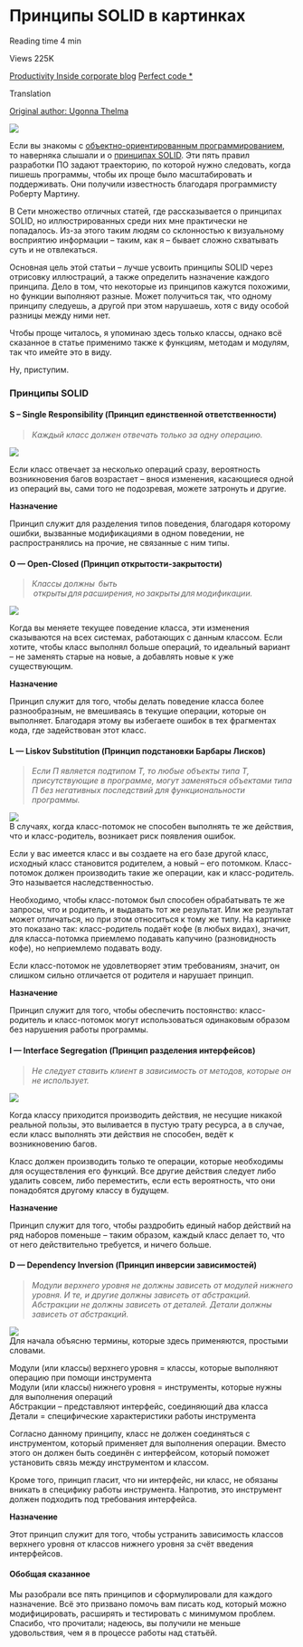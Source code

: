 Принципы SOLID в картинках
==========================

Reading time 4 min

Views 225K

[Productivity Inside corporate blog](/en/company/productivity_inside/blog/) [Perfect code \*](/en/hub/complete_code/)

Translation

[Original author: Ugonna Thelma](https://medium.com/backticks-tildes/the-s-o-l-i-d-principles-in-pictures-b34ce2f1e898)

![](https://habrastorage.org/r/w1560/webt/ky/jk/lc/kyjklcgdkx2rxgcbrfxbnnofjqu.png)  
  
Если вы знакомы с [объектно-ориентированным программированием](https://ru.wikipedia.org/wiki/%D0%9E%D0%B1%D1%8A%D0%B5%D0%BA%D1%82%D0%BD%D0%BE-%D0%BE%D1%80%D0%B8%D0%B5%D0%BD%D1%82%D0%B8%D1%80%D0%BE%D0%B2%D0%B0%D0%BD%D0%BD%D0%BE%D0%B5_%D0%BF%D1%80%D0%BE%D0%B5%D0%BA%D1%82%D0%B8%D1%80%D0%BE%D0%B2%D0%B0%D0%BD%D0%B8%D0%B5), то наверняка слышали и о [принципах SOLID](https://ru.wikipedia.org/wiki/SOLID_(%D0%BE%D0%B1%D1%8A%D0%B5%D0%BA%D1%82%D0%BD%D0%BE-%D0%BE%D1%80%D0%B8%D0%B5%D0%BD%D1%82%D0%B8%D1%80%D0%BE%D0%B2%D0%B0%D0%BD%D0%BD%D0%BE%D0%B5_%D0%BF%D1%80%D0%BE%D0%B3%D1%80%D0%B0%D0%BC%D0%BC%D0%B8%D1%80%D0%BE%D0%B2%D0%B0%D0%BD%D0%B8%D0%B5)). Эти пять правил разработки ПО задают траекторию, по которой нужно следовать, когда пишешь программы, чтобы их проще было масштабировать и поддерживать. Они получили известность благодаря программисту Роберту Мартину.  
  
В Сети множество отличных статей, где рассказывается о принципах SOLID, но иллюстрированных среди них мне практически не попадалось. Из-за этого таким людям со склонностью к визуальному восприятию информации – таким, как я – бывает сложно схватывать суть и не отвлекаться.  
  
Основная цель этой статьи – лучше усвоить принципы SOLID через отрисовку иллюстраций, а также определить назначение каждого принципа. Дело в том, что некоторые из принципов кажутся похожими, но функции выполняют разные. Может получиться так, что одному принципу следуешь, а другой при этом нарушаешь, хотя с виду особой разницы между ними нет.  
  
Чтобы проще читалось, я упоминаю здесь только классы, однако всё сказанное в статье применимо также к функциям, методам и модулям, так что имейте это в виду.  
  
Ну, приступим.  
  

### Принципы SOLID

  
  

#### S – Single Responsibility (Принцип единственной ответственности)

  

> _Каждый класс должен отвечать только за одну операцию._

  
![](https://habrastorage.org/r/w1560/webt/ug/2v/ts/ug2vtsbxvspdx0elsmexemp3kxm.png)  
  
Если класс отвечает за несколько операций сразу, вероятность возникновения багов возрастает – внося изменения, касающиеся одной из операций вы, сами того не подозревая, можете затронуть и другие.  
  
**Назначение**  
  
Принцип служит для разделения типов поведения, благодаря которому ошибки, вызванные модификациями в одном поведении, не распространялись на прочие, не связанные с ним типы.  
  

#### O — Open-Closed (Принцип открытости-закрытости)

  

> _Классы должны  быть  открыты для расширения, но закрыты для модификации._

  
![](https://habrastorage.org/r/w1560/webt/ir/sm/eb/irsmeboddq2dcx1eaky5qo83v64.png)  
  
Когда вы меняете текущее поведение класса, эти изменения сказываются на всех системах, работающих с данным классом. Если хотите, чтобы класс выполнял больше операций, то идеальный вариант – не заменять старые на новые, а добавлять новые к уже существующим.  
  
**Назначение**  
  
Принцип служит для того, чтобы делать поведение класса более разнообразным, не вмешиваясь в текущие операции, которые он выполняет. Благодаря этому вы избегаете ошибок в тех фрагментах кода, где задействован этот класс.  
  

#### L — Liskov Substitution (Принцип подстановки Барбары Лисков)

  

> _Если П является подтипом Т, то любые объекты типа Т, присутствующие в программе, могут заменяться объектами типа П без негативных последствий для функциональности программы._

  
![](https://habrastorage.org/r/w1560/webt/hj/dt/a-/hjdta-bs2bvk2ga_dabxajfqjnk.png)  
В случаях, когда класс-потомок не способен выполнять те же действия, что и класс-родитель, возникает риск появления ошибок.  
  
Если у вас имеется класс и вы создаете на его базе другой класс, исходный класс становится родителем, а новый – его потомком. Класс-потомок должен производить такие же операции, как и класс-родитель. Это называется наследственностью.  
  
Необходимо, чтобы класс-потомок был способен обрабатывать те же запросы, что и родитель, и выдавать тот же результат. Или же результат может отличаться, но при этом относиться к тому же типу. На картинке это показано так: класс-родитель подаёт кофе (в любых видах), значит, для класса-потомка приемлемо подавать капучино (разновидность кофе), но неприемлемо подавать воду.  
  
Если класс-потомок не удовлетворяет этим требованиям, значит, он слишком сильно отличается от родителя и нарушает принцип.  
  
**Назначение**  
  
Принцип служит для того, чтобы обеспечить постоянство: класс-родитель и класс-потомок могут использоваться одинаковым образом без нарушения работы программы.  
  

#### I — Interface Segregation (Принцип разделения интерфейсов)

  

> _Не следует ставить клиент в зависимость от методов, которые он не использует._

  
![](https://habrastorage.org/r/w1560/webt/v8/co/dn/v8codny8xpy355zcqvfro-7ep8a.png)  
  
Когда классу приходится производить действия, не несущие никакой реальной пользы, это выливается в пустую трату ресурса, а в случае, если класс выполнять эти действия не способен, ведёт к возникновению багов.  
  
Класс должен производить только те операции, которые необходимы для осуществления его функций. Все другие действия следует либо удалить совсем, либо переместить, если есть вероятность, что они понадобятся другому классу в будущем.  
  
**Назначение**  
  
Принцип служит для того, чтобы раздробить единый набор действий на ряд наборов поменьше – таким образом, каждый класс делает то, что от него действительно требуется, и ничего больше.  
  

#### D — Dependency Inversion (Принцип инверсии зависимостей)

  

> _Модули верхнего уровня не должны зависеть от модулей нижнего уровня. И те, и другие должны зависеть от абстракций. Абстракции не должны зависеть от деталей. Детали должны зависеть от абстракций._

  
![](https://habrastorage.org/r/w1560/webt/du/7r/0u/du7r0use6rfrrqr8wc9a2qcvf2y.png)  
Для начала объясню термины, которые здесь применяются, простыми словами.  
  
Модули (или классы) верхнего уровня = классы, которые выполняют операцию при помощи инструмента  
Модули (или классы) нижнего уровня = инструменты, которые нужны для выполнения операций  
Абстракции – представляют интерфейс, соединяющий два класса  
Детали = специфические характеристики работы инструмента  
  
Согласно данному принципу, класс не должен соединяться с инструментом, который применяет для выполнения операции. Вместо этого он должен быть соединён с интерфейсом, который поможет установить связь между инструментом и классом.  
  
Кроме того, принцип гласит, что ни интерфейс, ни класс, не обязаны вникать в специфику работы инструмента. Напротив, это инструмент должен подходить под требования интерфейса.  
  
**Назначение**  
  
Этот принцип служит для того, чтобы устранить зависимость классов верхнего уровня от классов нижнего уровня за счёт введения интерфейсов.  
  

#### Обобщая сказанное

  
Мы разобрали все пять принципов и сформулировали для каждого назначение. Всё это призвано помочь вам писать код, который можно модифицировать, расширять и тестировать с минимумом проблем. Спасибо, что прочитали; надеюсь, вы получили не меньше удовольствия, чем я в процессе работы над статьёй.
